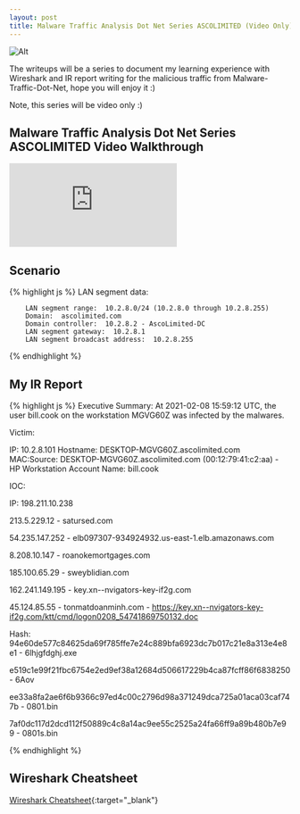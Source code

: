 ```yaml
---
layout: post
title: Malware Traffic Analysis Dot Net Series ASCOLIMITED (Video Only)
---
```

![Alt](https://bohansec.com/assets/malware-traffic-dot-net-1/cover.jpg "Malware Traffic Analysis Dot Net")

The writeups will be a series to document my learning experience with Wireshark and IR report writing for the malicious traffic from Malware-Traffic-Dot-Net, hope you will enjoy it :)

Note, this series will be video only :)


## Malware Traffic Analysis Dot Net Series ASCOLIMITED Video Walkthrough 

<div class="youtube-wrapper">
    <iframe 
            src="https://www.youtube.com/embed/eYhPQr1oZko"
            frameborder="0"
            allow="autoplay; encrypted-media"
            allowfullscreen></iframe>
</div>

## Scenario

{% highlight js %}
    LAN segment data:

        LAN segment range:  10.2.8.0/24 (10.2.8.0 through 10.2.8.255)
        Domain:  ascolimited.com
        Domain controller:  10.2.8.2 - AscoLimited-DC
        LAN segment gateway:  10.2.8.1
        LAN segment broadcast address:  10.2.8.255
{% endhighlight %}


## My IR Report

{% highlight js %}
Executive Summary:
At 2021-02-08 15:59:12 UTC, the user bill.cook on the workstation MGVG60Z was infected by the malwares.


Victim:

IP: 10.2.8.101
Hostname: DESKTOP-MGVG60Z.ascolimited.com
MAC:Source: DESKTOP-MGVG60Z.ascolimited.com (00:12:79:41:c2:aa) - HP Workstation
Account Name: bill.cook
    

IOC:

IP:
198.211.10.238

213.5.229.12 - satursed.com

54.235.147.252 - elb097307-934924932.us-east-1.elb.amazonaws.com

8.208.10.147 - roanokemortgages.com

185.100.65.29 - sweyblidian.com

162.241.149.195 - key.xn--nvigators-key-if2g.com

45.124.85.55 - tonmatdoanminh.com
	- https://key.xn--nvigators-key-if2g.com/ktt/cmd/logon0208_54741869750132.doc

Hash:
94e60de577c84625da69f785ffe7e24c889bfa6923dc7b017c21e8a313e4e8e1 - 6lhjgfdghj.exe

e519c1e99f21fbc6754e2ed9ef38a12684d506617229b4ca87fcff86f6838250 - 6Aov

ee33a8fa2ae6f6b9366c97ed4c00c2796d98a371249dca725a01aca03caf747b - 0801.bin

7af0dc117d2dcd112f50889c4c8a14ac9ee55c2525a24fa66ff9a89b480b7e99 - 0801s.bin


{% endhighlight %}

## Wireshark Cheatsheet

[Wireshark Cheatsheet](https://packetlife.net/media/library/13/Wireshark_Display_Filters.pdf){:target="_blank"}